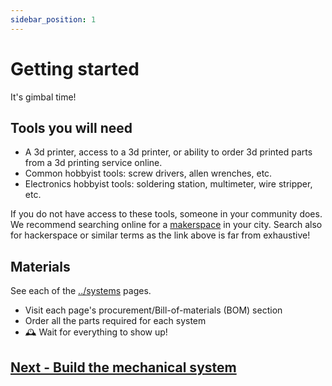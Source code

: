```yaml
---
sidebar_position: 1
---
```


# Getting started

It's gimbal time!

## Tools you will need

- A 3d printer, access to a 3d printer, or ability to order 3d printed parts from a 3d printing service online.
- Common hobbyist tools: screw drivers, allen wrenches, etc.
- Electronics hobbyist tools: soldering station, multimeter, wire stripper, etc.

If you do not have access to these tools, someone in your community does. We recommend searching online for a [makerspace](https://makerspaces.make.co/) in your city. Search also for hackerspace or similar terms as the link above is far from exhaustive!

## Materials

See each of the [../systems](Systems) pages.

- Visit each page's procurement/Bill-of-materials (BOM) section
- Order all the parts required for each system
- 🕰️ Wait for everything to show up!

## [Next - Build the mechanical system](./build-mechanical)
